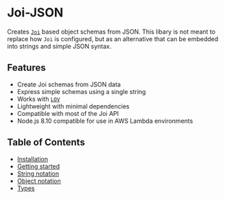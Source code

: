 # Joi-JSON

Creates [`Joi`](https://github.com/hapijs/joi) based object schemas from JSON. This libary is not meant to replace how `Joi` is configured, but
as an alternative that can be embedded into strings and simple JSON syntax.

## Features

- Create Joi schemas from JSON data
- Express simple schemas using a single string
- Works with [`LOV`](https://github.com/vandium-io/lov)
- Lightweight with minimal dependencies
- Compatible with most of the Joi API
- Node.js 8.10 compatible for use in AWS Lambda environments


## Table of Contents

- [Installation](installation.md)
- [Getting started](getting-started.md)
- [String notation](string-notation.md)
- [Object notation](object-notation.md)
- [Types](types)
